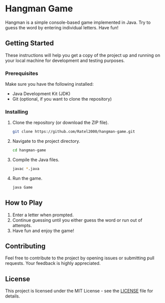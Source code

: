 # Hangman Game

Hangman is a simple console-based game implemented in Java. Try to guess the word by entering individual letters. Have fun!

## Getting Started

These instructions will help you get a copy of the project up and running on your local machine for development and testing purposes.

### Prerequisites

Make sure you have the following installed:

- Java Development Kit (JDK)
- Git (optional, if you want to clone the repository)

### Installing

1. Clone the repository (or download the ZIP file).

    ```bash
    git clone https://github.com/Ratel2000/hangman-game.git
    ```

2. Navigate to the project directory.

    ```bash
    cd hangman-game
    ```

3. Compile the Java files.

    ```bash
    javac *.java
    ```

4. Run the game.

    ```bash
    java Game
    ```

## How to Play

1. Enter a letter when prompted.
2. Continue guessing until you either guess the word or run out of attempts.
3. Have fun and enjoy the game!

## Contributing

Feel free to contribute to the project by opening issues or submitting pull requests. Your feedback is highly appreciated.

## License

This project is licensed under the MIT License - see the [LICENSE](LICENSE) file for details.

